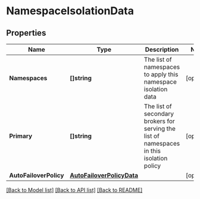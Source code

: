 # NamespaceIsolationData

## Properties

Name | Type | Description | Notes
------------ | ------------- | ------------- | -------------
**Namespaces** | **[]string** | The list of namespaces to apply this namespace isolation data | [optional] 
**Primary** | **[]string** | The list of secondary brokers for serving the list of namespaces in this isolation policy | [optional] 
**AutoFailoverPolicy** | [**AutoFailoverPolicyData**](AutoFailoverPolicyData.md) |  | [optional] 

[[Back to Model list]](../README.md#documentation-for-models) [[Back to API list]](../README.md#documentation-for-api-endpoints) [[Back to README]](../README.md)



